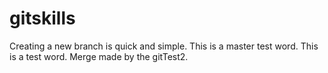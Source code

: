 # gitskills
Creating a new branch is quick and simple.
This is a master test word.
This is a test word.
Merge made by the gitTest2.

